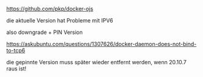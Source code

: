 https://github.com/pkp/docker-ojs

die aktuelle Version hat Probleme mit IPV6

also downgrade + PIN Version

https://askubuntu.com/questions/1307626/docker-daemon-does-not-bind-to-tcp6

die gepinnte Version muss später wieder entfernt werden,   wenn 20.10.7 raus ist!